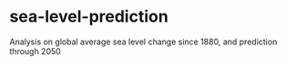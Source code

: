 # sea-level-prediction
Analysis on global average sea level change since 1880, and prediction through 2050
